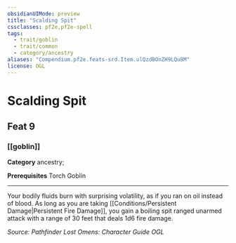 ```yaml
---
obsidianUIMode: preview
title: "Scalding Spit"
cssclasses: pf2e,pf2e-spell
tags:
  - trait/goblin
  - trait/common
  - category/ancestry
aliases: "Compendium.pf2e.feats-srd.Item.ulQzdBOnZH9LQu8M"
license: OGL
---
```

# Scalding Spit
## Feat 9
### [[goblin]]

**Category** ancestry; 



**Prerequisites** Torch Goblin
* * *
Your bodily fluids burn with surprising volatility, as if you ran on oil instead of blood. As long as you are taking [[Conditions/Persistent Damage|Persistent Fire Damage]], you gain a boiling spit ranged unarmed attack with a range of 30 feet that deals 1d6 fire damage.

*Source: Pathfinder Lost Omens: Character Guide*
*OGL*
